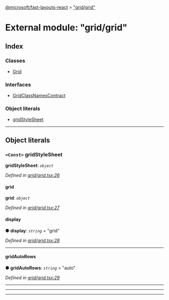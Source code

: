[@microsoft/fast-layouts-react](../README.md) > ["grid/grid"](../modules/_grid_grid_.md)

# External module: "grid/grid"

## Index

### Classes

* [Grid](../classes/_grid_grid_.grid.md)

### Interfaces

* [GridClassNamesContract](../interfaces/_grid_grid_.gridclassnamescontract.md)

### Object literals

* [gridStyleSheet](_grid_grid_.md#gridstylesheet)

---

## Object literals

<a id="gridstylesheet"></a>

### `<Const>` gridStyleSheet

**gridStyleSheet**: *`object`*

*Defined in [grid/grid.tsx:26](https://github.com/Microsoft/fast-dna/blob/164dd3ca/packages/fast-layouts-react/src/grid/grid.tsx#L26)*

<a id="gridstylesheet.grid-1"></a>

####  grid

**grid**: *`object`*

*Defined in [grid/grid.tsx:27](https://github.com/Microsoft/fast-dna/blob/164dd3ca/packages/fast-layouts-react/src/grid/grid.tsx#L27)*

<a id="gridstylesheet.grid-1.display"></a>

####  display

**● display**: *`string`* = "grid"

*Defined in [grid/grid.tsx:28](https://github.com/Microsoft/fast-dna/blob/164dd3ca/packages/fast-layouts-react/src/grid/grid.tsx#L28)*

___
<a id="gridstylesheet.grid-1.gridautorows"></a>

####  gridAutoRows

**● gridAutoRows**: *`string`* = "auto"

*Defined in [grid/grid.tsx:29](https://github.com/Microsoft/fast-dna/blob/164dd3ca/packages/fast-layouts-react/src/grid/grid.tsx#L29)*

___

___

___

